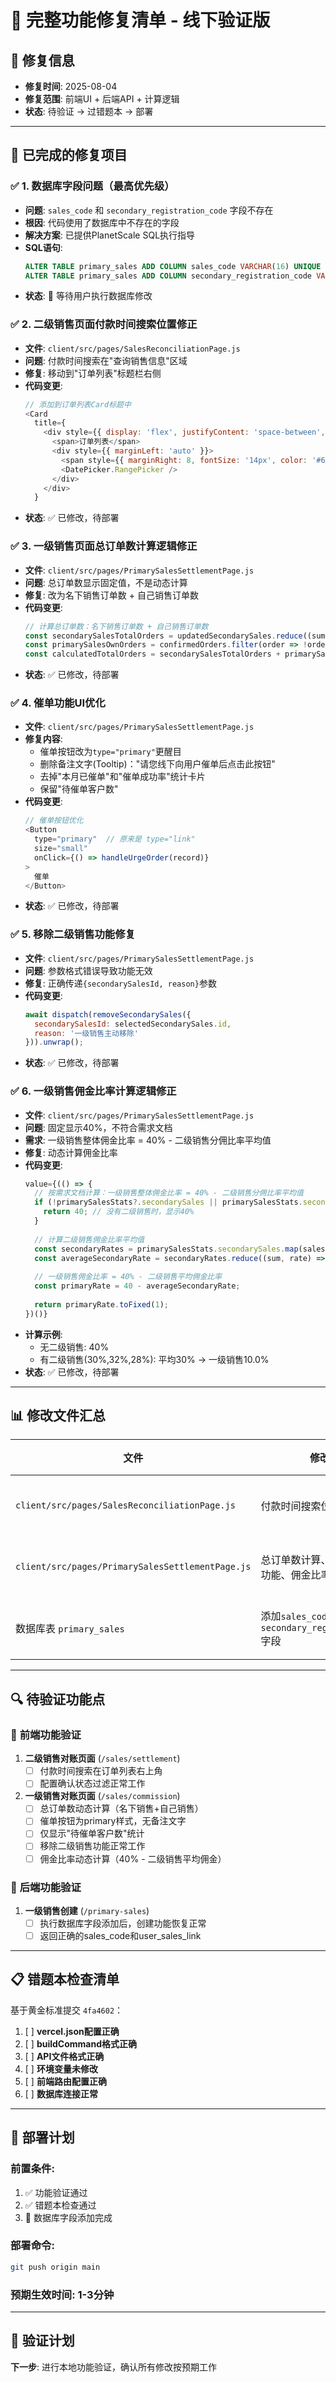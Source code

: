 # 🎯 完整功能修复清单 - 线下验证版

## 📅 修复信息
- **修复时间**: 2025-08-04
- **修复范围**: 前端UI + 后端API + 计算逻辑
- **状态**: 待验证 → 过错题本 → 部署

---

## 🔧 **已完成的修复项目**

### ✅ **1. 数据库字段问题（最高优先级）**
- **问题**: `sales_code` 和 `secondary_registration_code` 字段不存在
- **根因**: 代码使用了数据库中不存在的字段
- **解决方案**: 已提供PlanetScale SQL执行指导
- **SQL语句**:
  ```sql
  ALTER TABLE primary_sales ADD COLUMN sales_code VARCHAR(16) UNIQUE COMMENT '用户购买时使用的销售代码';
  ALTER TABLE primary_sales ADD COLUMN secondary_registration_code VARCHAR(16) UNIQUE COMMENT '二级销售注册时使用的代码';
  ```
- **状态**: 🔴 等待用户执行数据库修改

### ✅ **2. 二级销售页面付款时间搜索位置修正**
- **文件**: `client/src/pages/SalesReconciliationPage.js`
- **问题**: 付款时间搜索在"查询销售信息"区域
- **修复**: 移动到"订单列表"标题栏右侧
- **代码变更**:
  ```javascript
  // 添加到订单列表Card标题中
  <Card 
    title={
      <div style={{ display: 'flex', justifyContent: 'space-between', alignItems: 'center' }}>
        <span>订单列表</span>
        <div style={{ marginLeft: 'auto' }}>
          <span style={{ marginRight: 8, fontSize: '14px', color: '#666' }}>付款时间:</span>
          <DatePicker.RangePicker />
        </div>
      </div>
    }
  ```
- **状态**: ✅ 已修改，待部署

### ✅ **3. 一级销售页面总订单数计算逻辑修正**
- **文件**: `client/src/pages/PrimarySalesSettlementPage.js`
- **问题**: 总订单数显示固定值，不是动态计算
- **修复**: 改为名下销售订单数 + 自己销售订单数
- **代码变更**:
  ```javascript
  // 计算总订单数：名下销售订单数 + 自己销售订单数
  const secondarySalesTotalOrders = updatedSecondarySales.reduce((sum, sales) => sum + sales.order_count, 0);
  const primarySalesOwnOrders = confirmedOrders.filter(order => !order.secondary_sales_name).length;
  const calculatedTotalOrders = secondarySalesTotalOrders + primarySalesOwnOrders;
  ```
- **状态**: ✅ 已修改，待部署

### ✅ **4. 催单功能UI优化**
- **文件**: `client/src/pages/PrimarySalesSettlementPage.js`
- **修复内容**:
  - 催单按钮改为`type="primary"`更醒目
  - 删除备注文字(Tooltip)："请您线下向用户催单后点击此按钮"
  - 去掉"本月已催单"和"催单成功率"统计卡片
  - 保留"待催单客户数"
- **代码变更**:
  ```javascript
  // 催单按钮优化
  <Button 
    type="primary"  // 原来是 type="link"
    size="small"
    onClick={() => handleUrgeOrder(record)}
  >
    催单
  </Button>
  ```
- **状态**: ✅ 已修改，待部署

### ✅ **5. 移除二级销售功能修复**
- **文件**: `client/src/pages/PrimarySalesSettlementPage.js`
- **问题**: 参数格式错误导致功能无效
- **修复**: 正确传递`{secondarySalesId, reason}`参数
- **代码变更**:
  ```javascript
  await dispatch(removeSecondarySales({
    secondarySalesId: selectedSecondarySales.id,
    reason: '一级销售主动移除'
  })).unwrap();
  ```
- **状态**: ✅ 已修改，待部署

### ✅ **6. 一级销售佣金比率计算逻辑修正**
- **文件**: `client/src/pages/PrimarySalesSettlementPage.js`
- **问题**: 固定显示40%，不符合需求文档
- **需求**: 一级销售整体佣金比率 = 40% - 二级销售分佣比率平均值
- **修复**: 动态计算佣金比率
- **代码变更**:
  ```javascript
  value={(() => {
    // 按需求文档计算：一级销售整体佣金比率 = 40% - 二级销售分佣比率平均值
    if (!primarySalesStats?.secondarySales || primarySalesStats.secondarySales.length === 0) {
      return 40; // 没有二级销售时，显示40%
    }
    
    // 计算二级销售佣金比率平均值
    const secondaryRates = primarySalesStats.secondarySales.map(sales => sales.commission_rate * 100);
    const averageSecondaryRate = secondaryRates.reduce((sum, rate) => sum + rate, 0) / secondaryRates.length;
    
    // 一级销售佣金比率 = 40% - 二级销售平均佣金比率
    const primaryRate = 40 - averageSecondaryRate;
    
    return primaryRate.toFixed(1);
  })()}
  ```
- **计算示例**: 
  - 无二级销售: 40%
  - 有二级销售(30%,32%,28%): 平均30% → 一级销售10.0%
- **状态**: ✅ 已修改，待部署

---

## 📊 **修改文件汇总**

| 文件 | 修改内容 | 状态 |
|------|----------|------|
| `client/src/pages/SalesReconciliationPage.js` | 付款时间搜索位置修正 | ✅ 已修改 |
| `client/src/pages/PrimarySalesSettlementPage.js` | 总订单数计算、催单UI、移除功能、佣金比率计算 | ✅ 已修改 |
| 数据库表 `primary_sales` | 添加`sales_code`和`secondary_registration_code`字段 | 🔴 待执行 |

---

## 🔍 **待验证功能点**

### 📱 **前端功能验证**
1. **二级销售对账页面** (`/sales/settlement`)
   - [ ] 付款时间搜索在订单列表右上角
   - [ ] 配置确认状态过滤正常工作
   
2. **一级销售对账页面** (`/sales/commission`)
   - [ ] 总订单数动态计算（名下销售+自己销售）
   - [ ] 催单按钮为primary样式，无备注文字
   - [ ] 仅显示"待催单客户数"统计
   - [ ] 移除二级销售功能正常工作
   - [ ] 佣金比率动态计算（40% - 二级销售平均佣金）

### 🔧 **后端功能验证**
1. **一级销售创建** (`/primary-sales`)
   - [ ] 执行数据库字段添加后，创建功能恢复正常
   - [ ] 返回正确的sales_code和user_sales_link

---

## 📋 **错题本检查清单**

基于黄金标准提交 `4fa4602`：

1. [ ] **vercel.json配置正确**
2. [ ] **buildCommand格式正确** 
3. [ ] **API文件格式正确**
4. [ ] **环境变量未修改**
5. [ ] **前端路由配置正确**
6. [ ] **数据库连接正常**

---

## 🚀 **部署计划**

### **前置条件**:
1. ✅ 功能验证通过
2. ✅ 错题本检查通过  
3. 🔴 数据库字段添加完成

### **部署命令**:
```bash
git push origin main
```

### **预期生效时间**: 1-3分钟

---

## 📝 **验证计划**

**下一步**: 进行本地功能验证，确认所有修改按预期工作